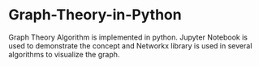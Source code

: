 # Graph-Theory-in-Python
Graph Theory Algorithm is implemented in python. Jupyter Notebook is used to demonstrate the concept and Networkx library is used in several algorithms to visualize the graph.
